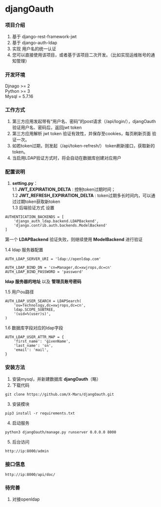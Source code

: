 # djangOauth

### 项目介绍

1. 基于 django-rest-framework-jwt 
2. 基于 django-auth-ldap
3. 实现 用户名的统一认证
4. 您可以直接使用该项目，或者基于该项目二次开发。（比如实现运维账号的通知管理）

### 开发环境

Djnago >= 2    
Python >= 3     
Mysql = 5.7.16    

### 工作方式

1. 第三方应用发起带有“用户名、密码”的post请求（/api/login/），djangOauth 验证用户名、密码后，返回jwt token
2. 第三方应用解析 jwt token 验证有效性，并保存至cookies，每页刷新页面 验证一次。
3. 如若token过期，则发起（/api/token-refresh/） token刷新接口，获取新的token。
4. 当启用LDAP验证方式时，将会自动在数据库创建对应用户


### 配置说明

1. **setting.py**：     
1.1 **JWT_EXPIRATION_DELTA** : 控制token过期时间；     
1.2 **JWT_REFRESH_EXPIRATION_DELTA** : token过期多长时间内，可以通过过期token获取新token    
1.3 后端验证方式 设置
```
AUTHENTICATION_BACKENDS = [
    'django_auth_ldap.backend.LDAPBackend',
    'django.contrib.auth.backends.ModelBackend'
]
```
第一个 **LDAPBackend** 验证失败，则继续使用 **ModelBackend** 进行验证

1.4 ldap 服务器配置
```
AUTH_LDAP_SERVER_URI = 'ldap://openldap.com'

AUTH_LDAP_BIND_DN = 'cn=Manager,dc=xwjrops,dc=cn'
AUTH_LDAP_BIND_PASSWORD = 'password'
```
**ldap 服务器的地址** 以及 **管理员账号密码**

1.5 用户ou路径
```
AUTH_LDAP_USER_SEARCH = LDAPSearch(
    'ou=Technology,dc=xwjrops,dc=cn',
    ldap.SCOPE_SUBTREE,
    '(uid=%(user)s)',
)
```

1.6 数据库字段对应的ldap字段

```
AUTH_LDAP_USER_ATTR_MAP = {
    'first_name': 'givenName',
    'last_name': 'sn',
    'email': 'mail',
}
```

### 安装方法

1. 安装mysql，并新建数据库 **djangOauth**（略）
2. 下载代码
```shell
git clone https://github.com/X-Mars/djangOauth.git
```
3. 安装模块
```shell
pip3 install -r requirements.txt
```
4. 启动服务
```shell
python3 djangOauth/manage.py runserver 0.0.0.0 8000
```
5. 后台访问
```url
http://ip:8000/admin
```

### 接口信息

```url
http://ip:8000/api/doc/
```

### 待完善
1. 对接openldap
